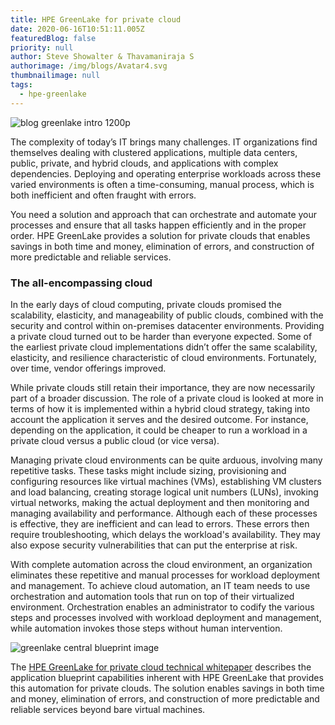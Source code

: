 ```yaml
---
title: HPE GreenLake for private cloud
date: 2020-06-16T10:51:11.005Z
featuredBlog: false
priority: null
author: Steve Showalter & Thavamaniraja S
authorimage: /img/blogs/Avatar4.svg
thumbnailimage: null
tags:
  - hpe-greenlake
---
```

![blog greenlake intro 1200p](https://hpe-developer-portal.s3.amazonaws.com/uploads/media/2020/6/blog-greenlake-intro-1200p-1592501708480.jpg)

The complexity of today’s IT brings many challenges. IT organizations find themselves dealing with clustered applications, multiple data centers, public, private, and hybrid clouds, and applications with complex dependencies. Deploying and operating enterprise workloads across these varied environments is often a time-consuming, manual process, which is both inefficient and often fraught with errors. 

You need a solution and approach that can orchestrate and automate your processes and ensure that all tasks happen efficiently and in the proper order. HPE GreenLake provides a solution for private clouds that enables savings in both time and money, elimination of errors, and construction of more predictable and reliable services.

### The all-encompassing cloud  

In the early days of cloud computing, private clouds promised the scalability, elasticity, and manageability of public clouds, combined with the security and control within on-premises datacenter environments. Providing a private cloud turned out to be harder than everyone expected. Some of the earliest private cloud implementations didn’t offer the same scalability, elasticity, and resilience characteristic of cloud environments. Fortunately, over time, vendor offerings improved.

While private clouds still retain their importance, they are now necessarily part of a broader discussion. The role of a private cloud is looked at more in terms of how it is implemented within a hybrid cloud strategy, taking into account the application it serves and the desired outcome. For instance, depending on the application, it could be cheaper to run a workload in a private cloud versus a public cloud (or vice versa).

Managing private cloud environments can be quite arduous, involving many repetitive tasks. These tasks might include sizing, provisioning and configuring resources like virtual machines (VMs), establishing VM clusters and load balancing, creating storage logical unit numbers (LUNs), invoking virtual networks, making the actual deployment and then monitoring and managing availability and performance. Although each of these processes is effective, they are inefficient and can lead to errors. These errors then require troubleshooting, which delays the workload's availability. They may also expose security vulnerabilities that can put the enterprise at risk. 

With complete automation across the cloud environment, an organization eliminates these repetitive and manual processes for workload deployment and management. To achieve cloud automation, an IT team needs to use orchestration and automation tools that run on top of their virtualized environment. Orchestration enables an administrator to codify the various steps and processes involved with workload deployment and management, while automation invokes those steps without human intervention.


![greenlake central blueprint image](https://hpe-developer-portal.s3.amazonaws.com/uploads/media/2020/6/greenlake-central-blueprint-image-1592499731966.png)

The [HPE GreenLake for private cloud technical whitepaper](https://www.hpe.com/psnow/doc/a50003040enw?jumpid=in_lit-psnow-red) describes the application blueprint capabilities inherent with HPE GreenLake that provides this automation for private clouds. The solution enables savings in both time and money, elimination of errors, and construction of more predictable and reliable services beyond bare virtual machines.